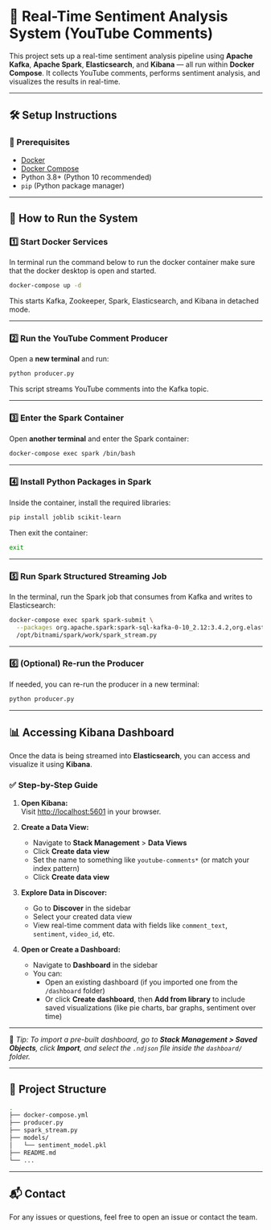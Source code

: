 # 📡 Real-Time Sentiment Analysis System (YouTube Comments)

This project sets up a real-time sentiment analysis pipeline using **Apache Kafka**, **Apache Spark**, **Elasticsearch**, and **Kibana** — all run within **Docker Compose**. It collects YouTube comments, performs sentiment analysis, and visualizes the results in real-time.

---

## 🛠️ Setup Instructions

### 🔧 Prerequisites

- [Docker](https://www.docker.com/)
- [Docker Compose](https://docs.docker.com/compose/)
- Python 3.8+ (Python 10 recommended)
- `pip` (Python package manager)

---

## 🚀 How to Run the System

### 1️⃣ Start Docker Services

In terminal run the command below to run the docker container make sure that the docker desktop is open and started.

```bash
docker-compose up -d
```

This starts Kafka, Zookeeper, Spark, Elasticsearch, and Kibana in detached mode.

---

### 2️⃣ Run the YouTube Comment Producer

Open a **new terminal** and run:

```bash
python producer.py
```

This script streams YouTube comments into the Kafka topic.

---

### 3️⃣ Enter the Spark Container

Open **another terminal** and enter the Spark container:

```bash
docker-compose exec spark /bin/bash
```

---

### 4️⃣ Install Python Packages in Spark

Inside the container, install the required libraries:

```bash
pip install joblib scikit-learn
```

Then exit the container:

```bash
exit
```

---

### 5️⃣ Run Spark Structured Streaming Job

In the terminal, run the Spark job that consumes from Kafka and writes to Elasticsearch:

```bash
docker-compose exec spark spark-submit \
  --packages org.apache.spark:spark-sql-kafka-0-10_2.12:3.4.2,org.elasticsearch:elasticsearch-spark-30_2.12:8.13.4 \
  /opt/bitnami/spark/work/spark_stream.py
```

---

### 6️⃣ (Optional) Re-run the Producer

If needed, you can re-run the producer in a new terminal:

```bash
python producer.py
```

---

## 📊 Accessing Kibana Dashboard

Once the data is being streamed into **Elasticsearch**, you can access and visualize it using **Kibana**.

### ✅ Step-by-Step Guide

1. **Open Kibana:**  
   Visit [http://localhost:5601](http://localhost:5601) in your browser.

2. **Create a Data View:**  
   - Navigate to **Stack Management** > **Data Views**  
   - Click **Create data view**
   - Set the name to something like `youtube-comments*` (or match your index pattern)
   - Click **Create data view**

3. **Explore Data in Discover:**  
   - Go to **Discover** in the sidebar
   - Select your created data view
   - View real-time comment data with fields like `comment_text`, `sentiment`, `video_id`, etc.

4. **Open or Create a Dashboard:**  
   - Navigate to **Dashboard** in the sidebar
   - You can:
     - Open an existing dashboard (if you imported one from the `/dashboard` folder)
     - Or click **Create dashboard**, then **Add from library** to include saved visualizations (like pie charts, bar graphs, sentiment over time)

---

📌 *Tip: To import a pre-built dashboard, go to **Stack Management > Saved Objects**, click **Import**, and select the `.ndjson` file inside the `dashboard/` folder.*

---

## 📁 Project Structure

```bash
.
├── docker-compose.yml
├── producer.py
├── spark_stream.py
├── models/
│   └── sentiment_model.pkl
├── README.md
└── ...
```

---

## 📬 Contact

For any issues or questions, feel free to open an issue or contact the team.


